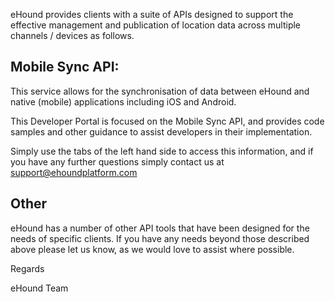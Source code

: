 eHound provides clients with a suite of APIs designed to support the effective management and publication of location data across multiple channels / devices as follows.

## Mobile Sync API:

This service allows for the synchronisation of data between eHound and native (mobile) applications including iOS and Android.

This Developer Portal is focused on the Mobile Sync API, and provides code samples and other guidance to assist developers in their implementation.

Simply use the tabs of the left hand side to access this information, and if you have any further questions simply contact us at support@ehoundplatform.com

## Other

eHound has a number of other API tools that have been designed for the needs of specific clients. If you have any needs beyond those described above please let us know, as we would love to assist where possible.

Regards

eHound Team


